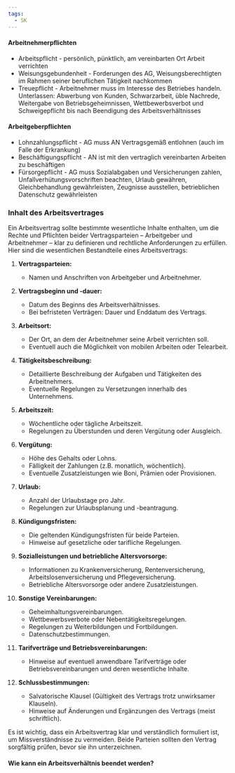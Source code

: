 ```yaml
---
tags:
  - SK
---
```

#### Arbeitnehmerpflichten
- Arbeitspflicht - persönlich, pünktlich, am vereinbarten Ort Arbeit verrichten
- Weisungsgebundenheit - Forderungen des AG, Weisungsberechtigten im Rahmen seiner beruflichen Tätigkeit nachkommen
- Treuepflicht - Arbeitnehmer muss im Interesse des Betriebes handeln. Unterlassen: Abwerbung von Kunden, Schwarzarbeit, üble Nachrede, Weitergabe von Betriebsgeheimnissen, Wettbewerbsverbot und Schweigepflicht bis nach Beendigung des Arbeitsverhältnisses

#### Arbeitgeberpflichten
- Lohnzahlungspflicht - AG muss AN Vertragsgemäß entlohnen (auch im Falle der Erkrankung)
- Beschäftigungspflicht - AN ist mit den vertraglich vereinbarten Arbeiten zu beschäftigen
- Fürsorgepflicht - AG muss Sozialabgaben und Versicherungen zahlen, Unfallverhütungsvorschriften beachten, Urlaub gewähren, Gleichbehandlung gewährleisten, Zeugnisse ausstellen, betrieblichen Datenschutz gewährleisten


### Inhalt des Arbeitsvertrages

Ein Arbeitsvertrag sollte bestimmte wesentliche Inhalte enthalten, um die Rechte und Pflichten beider Vertragsparteien – Arbeitgeber und Arbeitnehmer – klar zu definieren und rechtliche Anforderungen zu erfüllen. Hier sind die wesentlichen Bestandteile eines Arbeitsvertrags:

1. **Vertragsparteien:**
   - Namen und Anschriften von Arbeitgeber und Arbeitnehmer.

2. **Vertragsbeginn und -dauer:**
   - Datum des Beginns des Arbeitsverhältnisses.
   - Bei befristeten Verträgen: Dauer und Enddatum des Vertrags.

3. **Arbeitsort:**
   - Der Ort, an dem der Arbeitnehmer seine Arbeit verrichten soll.
   - Eventuell auch die Möglichkeit von mobilen Arbeiten oder Telearbeit.

4. **Tätigkeitsbeschreibung:**
   - Detaillierte Beschreibung der Aufgaben und Tätigkeiten des Arbeitnehmers.
   - Eventuelle Regelungen zu Versetzungen innerhalb des Unternehmens.

5. **Arbeitszeit:**
   - Wöchentliche oder tägliche Arbeitszeit.
   - Regelungen zu Überstunden und deren Vergütung oder Ausgleich.

6. **Vergütung:**
   - Höhe des Gehalts oder Lohns.
   - Fälligkeit der Zahlungen (z.B. monatlich, wöchentlich).
   - Eventuelle Zusatzleistungen wie Boni, Prämien oder Provisionen.

7. **Urlaub:**
   - Anzahl der Urlaubstage pro Jahr.
   - Regelungen zur Urlaubsplanung und -beantragung.

8. **Kündigungsfristen:**
   - Die geltenden Kündigungsfristen für beide Parteien.
   - Hinweise auf gesetzliche oder tarifliche Regelungen.

9. **Sozialleistungen und betriebliche Altersvorsorge:**
   - Informationen zu Krankenversicherung, Rentenversicherung, Arbeitslosenversicherung und Pflegeversicherung.
   - Betriebliche Altersvorsorge oder andere Zusatzleistungen.

10. **Sonstige Vereinbarungen:**
    - Geheimhaltungsvereinbarungen.
    - Wettbewerbsverbote oder Nebentätigkeitsregelungen.
    - Regelungen zu Weiterbildungen und Fortbildungen.
    - Datenschutzbestimmungen.

11. **Tarifverträge und Betriebsvereinbarungen:**
    - Hinweise auf eventuell anwendbare Tarifverträge oder Betriebsvereinbarungen und deren wesentliche Inhalte.

12. **Schlussbestimmungen:**
    - Salvatorische Klausel (Gültigkeit des Vertrags trotz unwirksamer Klauseln).
    - Hinweise auf Änderungen und Ergänzungen des Vertrags (meist schriftlich).

Es ist wichtig, dass ein Arbeitsvertrag klar und verständlich formuliert ist, um Missverständnisse zu vermeiden. Beide Parteien sollten den Vertrag sorgfältig prüfen, bevor sie ihn unterzeichnen.


#### Wie kann ein Arbeitsverhältnis beendet werden?
